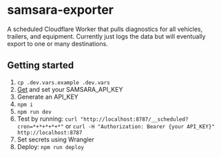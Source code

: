 # samsara-exporter

A scheduled Cloudflare Worker that pulls diagnostics for all vehicles, trailers, and equipment. Currently just logs the data but will eventually export to one or many destinations.

## Getting started

1. `cp .dev.vars.example .dev.vars`
1. [Get](https://developers.samsara.com/docs/authentication) and set your SAMSARA_API_KEY
1. Generate an API_KEY
1. `npm i`
1. `npm run dev`
1. Test by running: `curl "http://localhost:8787/__scheduled?cron=*+*+*+*+*"` or `curl -H "Authorization: Bearer {your API_KEY}" http://localhost:8787`
1. Set secrets using Wrangler
1. Deploy: `npm run deploy`

